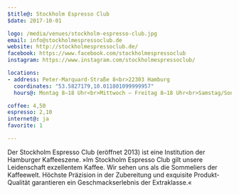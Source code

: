 ```yaml
---
$title@: Stockholm Espresso Club
$date: 2017-10-01

logo: /media/venues/stockholm-espresso-club.jpg
email: info@stockholmespressoclub.de
website: http://stockholmespressoclub.de/
facebook: https://www.facebook.com/stockholmespressoclub
instagram: https://www.instagram.com/stockholmespressoclub/

locations:
- address: Peter-Marquard-Straße 8<br>22303 Hamburg
  coordinates: "53.5827179,10.011801099999957"
  hours@: Montag 8–18 Uhr<br>Mittwoch – Freitag 8–18 Uhr<br>Samstag/Sonntag 10–18 Uhr

coffee: 4,50
espresso: 2,10
internet@: ja
favorite: 1

---
```

Der Stockholm Espresso Club (eröffnet 2013) ist eine Institution der Hamburger Kaffeeszene. »Im Stockholm Espresso Club gilt unsere Leidenschaft exzellentem Kaffee. Wir sehen uns als die Sommeliers der Kaffeewelt. Höchste Präzision in der Zubereitung und exquisite Produkt-Qualität garantieren ein Geschmackserlebnis der Extraklasse.«